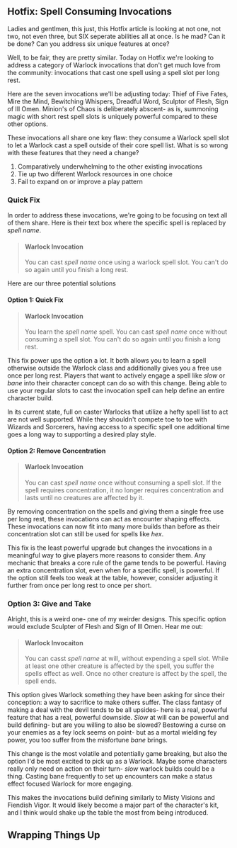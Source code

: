 ## Hotfix: Spell Consuming Invocations 

Ladies and gentlmen, this just, this Hotfix article is looking at not one, not two, not even three, but SIX seperate abilities all at once. Is he mad? Can it be done? Can you address six unique features at once?

Well, to be fair, they are pretty similar. Today on Hotfix we're looking to address a category of Warlock invocations that don't get much love from the community: invocations that cast one spell using a spell slot per long rest.

Here are the seven invocations we'll be adjusting today: Thief of Five Fates, Mire the Mind, Bewitching Whispers, Dreadful Word,  Sculptor of Flesh, Sign of Ill Omen. Minion's of Chaos is deliberately abscent- as is, summoning magic with short rest spell slots is uniquely powerful compared to these other options.

These invocations all share one key flaw: they consume a Warlock spell slot to let a Warlock cast a spell outside of their core spell list. What is so wrong with these features that they need a change?

1. Comparatively underwhelming to the other existing invocations 
2. Tie up two different Warlock resources in one choice
3. Fail to expand on or improve a play pattern 

### Quick Fix
In order to address these invocations, we're going to be focusing on text all of them share. Here is their text box where the specific spell is replaced by *spell name*.

> #### Warlock Invocation
>
>You can cast *spell name* once using a warlock spell slot. You can't do so again until you finish a long rest.
>

Here are our three potential solutions 
#### Option 1: Quick Fix 
> #### Warlock Invocation
>You learn the *spell name* spell. You can cast *spell name* once without consuming a spell slot. You can't do so again until you finish a long rest.

This fix power ups the option a lot. It both allows you to learn a spell otherwise outside the Warlock class and additionally gives you a free use once per long rest. Players that want to actively engage a spell like *slow* or *bane* into their character concept can do so with this change. Being able to use your regular slots to cast the invocation spell can help define an entire character build. 

In its current state, full on caster Warlocks that utilize a hefty spell list to act are not well supported. While they shouldn't compete toe to toe with Wizards and Sorcerers, having access to a specific spell one additional time goes a long way to supporting a desired play style. 

#### Option 2: Remove Concentration 
> #### Warlock Invocation 
> You can cast *spell name* once without consuming a spell slot. If the spell requires concentration, it no longer requires concentration and lasts until no creatures are affected by it. 

By removing concentration on the spells and giving them a single free use per long rest, these invocations can act as encounter shaping effects. These invocations can now fit into many more builds than before as their concentration slot can still be used for spells like *hex*. 

This fix is the least powerful upgrade but changes the invocations in a meaningful way to give players more reasons to consider them. Any mechanic that breaks a core rule of the game tends to be powerful. Having an extra concentration slot, even when for a specific spell, is powerful. If the option still feels too weak at the table, however, consider adjusting it further from once per long rest to once per short. 

### Option 3: Give and Take 
Alright, this is a weird one- one of my weirder designs. This specific option would exclude Sculpter of Flesh and Sign of Ill Omen. Hear me out:
> #### Warlock Invocaiton
> You can casst *spell name* at will, without expending a spell slot. While at least one other creature is affected by the spell, you suffer the spells effect as well. Once no other creature is affect by the spell, the spell ends.

This option gives Warlock something they have been asking for since their conception: a way to sacrifice to make others suffer. The class fantasy of making a deal with the devil tends to be all upsides- here is a real, powerful feature that has a real, powerful downside. *Slow* at will can be powerful and build defining- but are you willing to also be slowed? Bestowing a curse on your enemies as a fey lock seems on point- but as a mortal wielding fey power, you too suffer from the misfortune *bane* brings. 

This change is the most volatile and potentially game breaking, but also the option I'd be most excited to pick up as a Warlock. Maybe some characters really only need on action on their turn- *slow* warlock builds could be a thing. Casting bane frequently to set up encounters can make a status effect focused Warlock for more engaging. 

This makes the invocations build defining similarly to Misty Visions and Fiendish Vigor. It would likely become a major part of the character's kit, and I think would shake up the table the most from being introduced. 

## Wrapping Things Up


